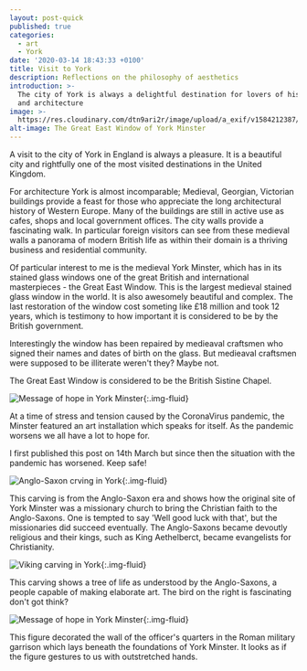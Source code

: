 ```yaml
---
layout: post-quick
published: true
categories:
  - art
  - York
date: '2020-03-14 18:43:33 +0100'
title: Visit to York
description: Reflections on the philosophy of aesthetics
introduction: >-
  The city of York is always a delightful destination for lovers of history, art
  and architecture
image: >-
  https://res.cloudinary.com/dtn9ari2r/image/upload/a_exif/v1584212387/blog/19827511-AC43-4AE5-8F89-A8B8B51FD738.jpg
alt-image: The Great East Window of York Minster
---
```

A visit to the city of York in England is always a pleasure. It is a beautiful city and rightfully one of the most visited destinations in the United Kingdom.

For architecture York is almost incomparable; Medieval, Georgian, Victorian buildings provide a feast for those who appreciate the long architectural history of Western Europe. Many of the buildings are still in active use as cafes, shops and local government offices. The city walls provide a fascinating walk. In particular foreign visitors can see from these medieval walls a panorama of modern British life as within their domain is a thriving business and residential community.

Of particular interest to me is the medieval York Minster, which has in its stained glass windows one of the great British and international masterpieces - the Great East Window. This is the largest medieval stained glass window in the world. It is also awesomely beautiful and complex. The last restoration of the window cost someting like £18 million and took 12 years, which is testimony to how important it is considered to be by the British government.

Interestingly the window has been repaired by medieaval craftsmen who signed their names and dates of birth on the glass. But medieaval craftsmen were supposed to be illiterate weren't they? Maybe not.

The Great East Window is considered to be the British Sistine Chapel.

![Message of hope in York Minster](https://res.cloudinary.com/dtn9ari2r/image/upload/a_exif/v1584212384/blog/DCE135B2-C974-4404-BEC4-E3AD1E54190E.jpg){:.img-fluid}

At a time of stress and tension caused by the CoronaVirus pandemic, the Minster featured an art installation which speaks for itself. As the pandemic worsens we all have a lot to hope for. 

I first published this post on 14th March but since then the situation with the pandemic has worsened. Keep safe!

![Anglo-Saxon crving in York](https://res.cloudinary.com/dtn9ari2r/image/upload/a_exif/v1584718341/blog/DSC_0261.jpg){:.img-fluid}

This carving is from the Anglo-Saxon era and shows how the original site of York Minster was a missionary church to bring the Christian faith to the Anglo-Saxons. One is tempted to say 'Well good luck with that', but the missionaries did succeed eventually. The Anglo-Saxons became devoutly religious and their kings, such as King Aethelberct, became evangelists for Christianity.

![Viking carving in York](https://res.cloudinary.com/dtn9ari2r/image/upload/v1584718343/blog/DSC_0262.jpg){:.img-fluid}

This carving shows a tree of life as understood by the Anglo-Saxons, a people capable of making elaborate art. The bird on the right is fascinating don't got think?  

![Message of hope in York Minster](https://res.cloudinary.com/dtn9ari2r/image/upload/a_exif/v1584718340/blog/DSC_0263.jpg){:.img-fluid}

This figure decorated the wall of the officer's quarters in the Roman military garrison which lays beneath the foundations of York Minster. It looks as if the figure gestures to us with outstretched hands.
